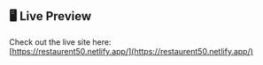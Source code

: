 

## 🖥️ Live Preview

Check out the live site here:  
[https://restaurent50.netlify.app/](https://restaurent50.netlify.app/)

